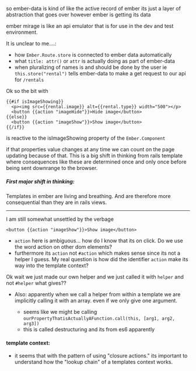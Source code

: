 so ember-data is kind of like the active record of ember
its just a layer of abstraction that goes over however ember is getting its data

ember mirage is like an api emulator that is for use in the dev and test environment.

It is unclear to me....:
  * how ```Ember.Route.store``` is connected to ember data automatically
  * what ```title: attr()``` or ```attr``` is actually doing as part of ember-data
  * when pluralizing of names is and should be done by the user ie ``` this.store("rental") ``` tells ember-data to make a get request to our api for ```/rentals```

Ok so the bit with
   ```
  {{#if isImageShowing}}
     <p><img src={{rental.image}} alt={{rental.type}} width="500"></p>
     <button {{action "imageHide"}}>Hide image</button>
  {{else}}
     <button {{action "imageShow"}}>Show image</button>
  {{/if}}
   ```

is reactive to the isImageShowing property of the ``` Ember.Component ```

if that properties value changes at any time we can count on the page updating because of that. This is a big shift in thinking from rails template where consequences like these are determined once and only once before being sent downrange to the browser.

##### First major shift in thinking:
Templates in ember are living and breathing. And are therefore more consequential than they are  in rails views.


---
I am still somewhat unsettled by the verbage

```<button {{action "imageShow"}}>Show image</button>```

* ``` action ``` here is ambiguous... how do I know that its on click. Do we use the word action on other dom elements?
* furthermore its ```action``` not ```#action``` which makes sense since its not a helper I guess. My real question is how did the identifier ```action``` make its way into the template context?

Ok wait we just made our own helper and we just called it with ```helper``` and not ```#helper``` what gives??

* Also: apparently when we call a helper from within a template we are implicitly calling it with an array. even if we only give one argument.

    * seems like we might be calling ```ourPropertyThatisActuallyAFunction.call(this, [arg1, arg2, arg3])```
    * this is called destructuring and its from es6 apparently

#### template context:

* it seems that with the pattern of using  "closure actions." its important to understand how the "lookup chain" of a templates context works.
